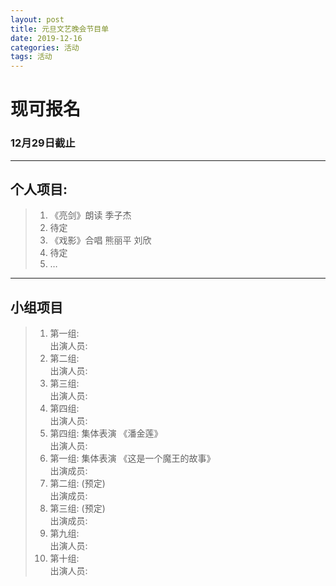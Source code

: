 ```yaml
---
layout: post
title: 元旦文艺晚会节目单
date: 2019-12-16
categories: 活动
tags: 活动 
---
```


# **现可报名**






### **12月29日截止**  
---  
## **个人项目:**  
> 1. 《亮剑》朗读     季子杰
> 2. 待定
> 3. 《戏影》合唱    熊丽平 刘欣
> 4. 待定  
> 5. …  

***
## **小组项目**
> 1.   第一组:   
>      出演人员:  
> 2.   第二组:   
>      出演人员:  
> 3.   第三组:   
>      出演人员:  
> 4.   第四组:   
>      出演人员:  
> 5.   第四组:   集体表演    《潘金莲》  
>      出演人员:  
> 6.   第一组:   集体表演    《这是一个魔王的故事》  
>      出演成员:  
> 7.   第二组:   (预定)  
>      出演成员:  
> 8.   第三组:   (预定)  
>      出演成员:  
> 9.   第九组:   
>      出演人员:  
> 10.  第十组:  
>      出演人员:  
